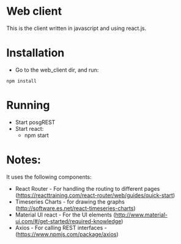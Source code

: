 # Web client
This is the client written in javascript and using react.js.

# Installation
- Go to the web_client dir, and run:
```
npm install
```

# Running
- Start posgREST
- Start react:
  - npm start



# Notes:
It uses the following components:
- React Router - For handling the routing to different pages (https://reacttraining.com/react-router/web/guides/quick-start)
- Timeseries Charts - for drawing the graphs (http://software.es.net/react-timeseries-charts)
- Material UI react - For the UI elements (http://www.material-ui.com/#/get-started/required-knowledge)
- Axios - For calling REST interfaces - (https://www.npmjs.com/package/axios)

